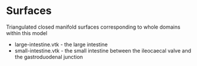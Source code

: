 # Surfaces

Triangulated closed manifold surfaces corresponding to whole
domains within this model

* large-intestine.vtk - the large intestine
* small-intestine.vtk - the small intestine between the ileocaecal valve
                        and the gastroduodenal junction

